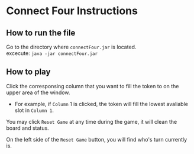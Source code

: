 # Connect Four Instructions

## How to run the file
Go to the directory where `connectFour.jar` is located.<br>
excecute:
`java -jar connectFour.jar`

## How to play
Click the corresponsing column that you want to fill the token to on the upper area of the window.<br>
 - For example, if `Column` 1 is clicked, the token will fill the lowest avaliable slot in `Column 1`.

You may click `Reset Game` at any time during the game, it will clean the board and status.<br>

On the left side of the `Reset Game` button, you will find who's turn currently is.